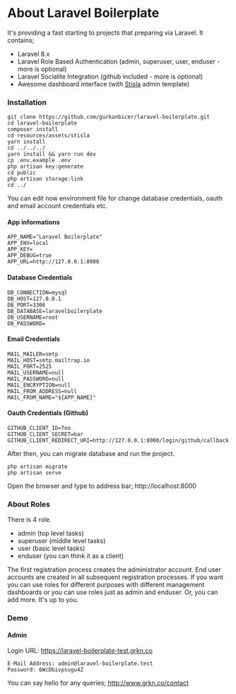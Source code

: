 # About Laravel Boilerplate
It's providing a fast starting to projects that preparing via Laravel. It contains;

- Laravel 8.x
- Laravel Role Based Authentication (admin, superuser, user, enduser - more is optional)
- Laravel Socialite Integration (github included - more is optional)
- Awesome dashboard interface (with [Stisla](https://github.com/stisla/stisla) admin template) 

### Installation

```
git clone https://github.com/gurkanbicer/laravel-boilerplate.git
cd laravel-boilerplate
composer install
cd resources/assets/stisla
yarn install
cd ../../../
yarn install && yarn run dev
cp .env.example .env
php artisan key:generate
cd public 
php artisan storage:link
cd ../
```

You can edit now environment file for change database credentials, oauth and email account credentials etc.

#### App informations

```
APP_NAME="Laravel Boilerplate"
APP_ENV=local
APP_KEY=
APP_DEBUG=true
APP_URL=http://127.0.0.1:8000
```

#### Database Credentials

```
DB_CONNECTION=mysql
DB_HOST=127.0.0.1
DB_PORT=3306
DB_DATABASE=laravelboilerplate
DB_USERNAME=root
DB_PASSWORD=
```

#### Email Credentials

```
MAIL_MAILER=smtp
MAIL_HOST=smtp.mailtrap.io
MAIL_PORT=2525
MAIL_USERNAME=null
MAIL_PASSWORD=null
MAIL_ENCRYPTION=null
MAIL_FROM_ADDRESS=null
MAIL_FROM_NAME="${APP_NAME}"
```

#### Oauth Credentials (Github)

```
GITHUB_CLIENT_ID=foo
GITHUB_CLIENT_SECRET=bar
GITHUB_CLIENT_REDIRECT_URI=http://127.0.0.1:8000/login/github/callback
```

After then, you can migrate database and run the project.

```
php artisan migrate
php artisan serve
```

Open the browser and type to address bar; http://localhost:8000

### About Roles

There is 4 role. 

- admin (top level tasks)
- superuser (middle level tasks)
- user (basic level tasks)
- enduser (you can think it as a client)

The first registration process creates the administrator account. End user accounts are created in all subsequent registration processes. If you want you can use roles for different purposes with different management dashboards or you can use roles just as admin and enduser. Or, you can add more. It's up to you.

### Demo

#### Admin

Login URL: https://laravel-boilerplate-test.grkn.co
```
E-Mail Address: admin@laravel-boilerplate.test
Password: 6WcDbivpsugu4Z
```

You can say hello for any queries; http://www.grkn.co/contact
